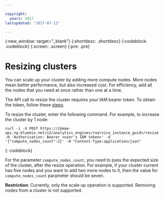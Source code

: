```yaml
---

copyright:
  years: 2017
lastupdated: "2017-07-12"

---
```


<!-- Attribute definitions -->
{:new_window: target="_blank"}
{:shortdesc: .shortdesc}
{:codeblock: .codeblock}
{:screen: .screen}
{:pre: .pre}

# Resizing clusters
You can scale up your cluster by adding more compute nodes. More nodes mean better performance, but also increased cost. For efficiency, add all the nodes that you need at once rather than one at a time.

The API call to resize the cluster requires your IAM bearer token. To obtain the token, follow these [steps](./Retrieve-IAM-access-token.html).

To resize the cluster, enter the following command. For example, to increase the cluster by 1 node:  

```
curl -i -X POST https://ibmae-api.ng.bluemix.net/v2/analytics_engines/<service_instance_guid>/resize -H 'Authorization: Bearer <user's IAM token>' -d '{"compute_nodes_count":2}' -H "Content-Type:application/json"
```
{: codeblock}

For the parameter `compute_nodes_count`, you need to pass the expected size of the cluster, after the resize operation. For example, if your cluster current has five nodes and you want to add two more nodes to it, then the value for `compute_nodes_count` parameter should be seven.

**Restriction**: Currently, only the scale up operation is supported. Removing nodes from a cluster is not supported.
